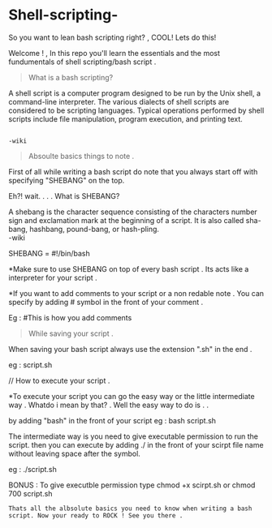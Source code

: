 # Shell-scripting-
So you want to lean bash scripting right? , COOL! Lets do this! 

Welcome !  , In this repo you'll learn the essentials and the most fundumentals of shell scripting/bash script .




> What is a bash scripting? 

  A shell script is a computer program designed to be run by the Unix shell, a command-line interpreter. 
  The various dialects of shell scripts are considered to be scripting languages. 
  Typical operations performed by shell scripts include file manipulation, program execution, and printing text. 
                                     
                                                                                         -wiki 
> Absoulte basics things to note . 

  First of all while writing a bash script do note that you always start off with specifying "SHEBANG" on the top. 

  Eh?! wait. . . . What is SHEBANG? 

   A shebang is the character sequence consisting of the characters number sign and exclamation mark at the beginning of a script. 
   It is also called sha-bang, hashbang, pound-bang, or hash-pling.   
                                                                                         -wiki 

SHEBANG = #!/bin/bash


*Make sure to use SHEBANG on top of every bash script . Its acts like a 
 interpreter for your script . 

*If you want to add comments to your script or a non redable note . You can specify by adding # symbol in the front of your comment . 

 Eg : #This is how you add comments 


> While saving your script .


 When saving your bash script always use the extension ".sh" in the end . 
  
 eg : script.sh  

// How to execute your script . 

 *To execute your script you can go the easy way or the little intermediate way . Whatdo i mean by that? . Well the easy way to do is . .

  by adding "bash" in the front of your script 
  eg : bash script.sh 

  The intermediate way is you need to give executable permission to run the script. 
  then you can execute by adding ./ in the front of your scirpt file name without
  leaving space after the symbol. 
   
   eg : ./script.sh 

   BONUS : To give executble permission type 
           chmod +x scirpt.sh or chmod 700 script.sh 


    Thats all the albsolute basics you need to know when writing a bash script. Now your ready to ROCK ! See you there . 

